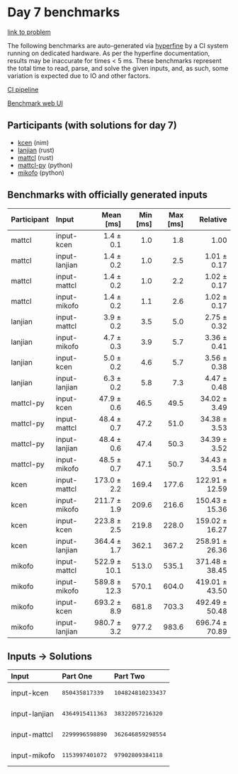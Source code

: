 # Day 7 benchmarks

[link to problem](https://adventofcode.com/2024/day/7)

The following benchmarks are auto-generated via
[hyperfine](https://github.com/sharkdp/hyperfine) by a CI system running on
dedicated hardware. As per the hyperfine documentation, results may be
inaccurate for times < 5 ms. These benchmarks represent the total time to read,
parse, and solve the given inputs, and, as such, some variation is expected due
to IO and other factors.

[CI pipeline](http://ci.papercode.net:8080/teams/main/pipelines/aoc2024)

[Benchmark web UI](https://aoc.ancalagon.black)


## Participants (with solutions for day 7)

- [kcen](https://github.com/kcen/aoc2024) (nim)
- [lanjian](https://github.com/lanjian/aoc-2024) (rust)
- [mattcl](https://github.com/mattcl/aoc2024) (rust)
- [mattcl-py](https://github.com/mattcl/aoc2024-py) (python)
- [mikofo](https://github.com/mikofo/aoc2024) (python)


## Benchmarks with officially generated inputs

| Participant | Input | Mean [ms] | Min [ms] | Max [ms] | Relative |
|:---|:---|---:|---:|---:|---:|
| mattcl | input-kcen | 1.4 ± 0.1 | 1.0 | 1.8 | 1.00 |
| mattcl | input-lanjian | 1.4 ± 0.2 | 1.0 | 2.5 | 1.01 ± 0.17 |
| mattcl | input-mattcl | 1.4 ± 0.2 | 1.0 | 2.2 | 1.02 ± 0.17 |
| mattcl | input-mikofo | 1.4 ± 0.2 | 1.1 | 2.6 | 1.02 ± 0.17 |
| lanjian | input-mattcl | 3.9 ± 0.2 | 3.5 | 5.0 | 2.75 ± 0.32 |
| lanjian | input-mikofo | 4.7 ± 0.3 | 3.9 | 5.7 | 3.36 ± 0.41 |
| lanjian | input-kcen | 5.0 ± 0.2 | 4.6 | 5.7 | 3.56 ± 0.38 |
| lanjian | input-lanjian | 6.3 ± 0.2 | 5.8 | 7.3 | 4.47 ± 0.48 |
| mattcl-py | input-kcen | 47.9 ± 0.6 | 46.5 | 49.5 | 34.02 ± 3.49 |
| mattcl-py | input-mattcl | 48.4 ± 0.7 | 47.2 | 51.0 | 34.38 ± 3.53 |
| mattcl-py | input-lanjian | 48.4 ± 0.6 | 47.4 | 50.3 | 34.39 ± 3.52 |
| mattcl-py | input-mikofo | 48.5 ± 0.7 | 47.1 | 50.7 | 34.43 ± 3.54 |
| kcen | input-mattcl | 173.0 ± 2.2 | 169.4 | 177.6 | 122.91 ± 12.59 |
| kcen | input-mikofo | 211.7 ± 1.9 | 209.6 | 216.6 | 150.43 ± 15.36 |
| kcen | input-kcen | 223.8 ± 2.5 | 219.8 | 228.0 | 159.02 ± 16.27 |
| kcen | input-lanjian | 364.4 ± 1.7 | 362.1 | 367.2 | 258.91 ± 26.36 |
| mikofo | input-mattcl | 522.9 ± 10.1 | 513.0 | 535.1 | 371.48 ± 38.45 |
| mikofo | input-mikofo | 589.8 ± 12.3 | 570.1 | 604.0 | 419.01 ± 43.50 |
| mikofo | input-kcen | 693.2 ± 8.9 | 681.8 | 703.3 | 492.49 ± 50.48 |
| mikofo | input-lanjian | 980.7 ± 3.2 | 977.2 | 983.6 | 696.74 ± 70.89 |


## Inputs -> Solutions

| Input | Part One | Part Two |
|:---|:---|:---|
|input-kcen|<pre>850435817339</pre>|<pre>104824810233437</pre>|
|input-lanjian|<pre>4364915411363</pre>|<pre>38322057216320</pre>|
|input-mattcl|<pre>2299996598890</pre>|<pre>362646859298554</pre>|
|input-mikofo|<pre>1153997401072</pre>|<pre>97902809384118</pre>|
